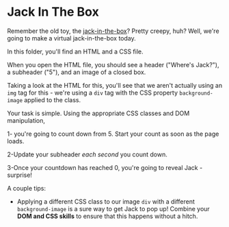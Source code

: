 # Jack In The Box

Remember the old toy, the [jack-in-the-box](https://en.wikipedia.org/wiki/Jack-in-the-box)? Pretty creepy, huh? Well, we're going to make a virtual jack-in-the-box today.

In this folder, you'll find an HTML and a CSS file.

When you open the HTML file, you should see a header ("Where's Jack?"), a subheader ("5"), and an image of a closed box.

Taking a look at the HTML for this, you'll see that we aren't actually using an `img` tag for this - we're using a `div` tag with the CSS property `background-image` applied to the class.

Your task is simple. Using the appropriate CSS classes and DOM manipulation,

1- you're going to count down from 5. Start your count as soon as the page loads.

2-Update your subheader _each second_ you count down.

3-Once your countdown has reached 0, you're going to reveal Jack - surprise!

A couple tips:

<!-- - You'll definitely need to create and import a JavaScript file using the `script` tag. -->

- Applying a different CSS class to our image `div` with a different `background-image` is a sure way to get Jack to pop up! Combine your **DOM and CSS skills** to ensure that this happens without a hitch.

<!-- * You may need **two timers** - one for the countdown, and one for Jack himself. -->
